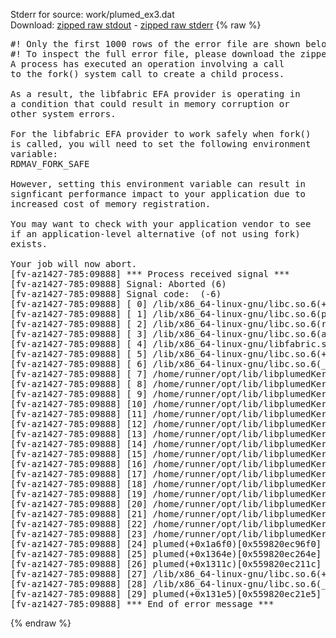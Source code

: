 Stderr for source:  work/plumed_ex3.dat   
Download: [zipped raw stdout](plumed_ex3.dat.plumed.stdout.txt.zip) - [zipped raw stderr](plumed_ex3.dat.plumed.stderr.txt.zip) 
{% raw %}
<pre>
#! Only the first 1000 rows of the error file are shown below
#! To inspect the full error file, please download the zipped raw stderr file above
A process has executed an operation involving a call
to the fork() system call to create a child process.

As a result, the libfabric EFA provider is operating in
a condition that could result in memory corruption or
other system errors.

For the libfabric EFA provider to work safely when fork()
is called, you will need to set the following environment
variable:
RDMAV_FORK_SAFE

However, setting this environment variable can result in
signficant performance impact to your application due to
increased cost of memory registration.

You may want to check with your application vendor to see
if an application-level alternative (of not using fork)
exists.

Your job will now abort.
[fv-az1427-785:09888] *** Process received signal ***
[fv-az1427-785:09888] Signal: Aborted (6)
[fv-az1427-785:09888] Signal code:  (-6)
[fv-az1427-785:09888] [ 0] /lib/x86_64-linux-gnu/libc.so.6(+0x42520)[0x7f92e4642520]
[fv-az1427-785:09888] [ 1] /lib/x86_64-linux-gnu/libc.so.6(pthread_kill+0x12c)[0x7f92e46969fc]
[fv-az1427-785:09888] [ 2] /lib/x86_64-linux-gnu/libc.so.6(raise+0x16)[0x7f92e4642476]
[fv-az1427-785:09888] [ 3] /lib/x86_64-linux-gnu/libc.so.6(abort+0xd3)[0x7f92e46287f3]
[fv-az1427-785:09888] [ 4] /lib/x86_64-linux-gnu/libfabric.so.1(+0x76b4e)[0x7f92cd356b4e]
[fv-az1427-785:09888] [ 5] /lib/x86_64-linux-gnu/libc.so.6(+0xeaf48)[0x7f92e46eaf48]
[fv-az1427-785:09888] [ 6] /lib/x86_64-linux-gnu/libc.so.6(__libc_fork+0x71)[0x7f92e46ea711]
[fv-az1427-785:09888] [ 7] /home/runner/opt/lib/libplumedKernel.so(_ZN4PLMD10SubprocessC2ERKNSt7__cxx1112basic_stringIcSt11char_traitsIcESaIcEEE+0xbc)[0x7f92e59a4f5c]
[fv-az1427-785:09888] [ 8] /home/runner/opt/lib/libplumedKernel.so(_ZN4PLMD14GenericMolInfo15interpretSymbolERKNSt7__cxx1112basic_stringIcSt11char_traitsIcESaIcEEERSt6vectorINS_10AtomNumberESaISA_EE+0x163c)[0x7f92e549d71c]
[fv-az1427-785:09888] [ 9] /home/runner/opt/lib/libplumedKernel.so(_ZN4PLMD15ActionAtomistic17interpretAtomListERSt6vectorINSt7__cxx1112basic_stringIcSt11char_traitsIcESaIcEEESaIS7_EERS1_INS_10AtomNumberESaISB_EE+0x547)[0x7f92e545adb7]
[fv-az1427-785:09888] [10] /home/runner/opt/lib/libplumedKernel.so(_ZN4PLMD15ActionAtomistic13parseAtomListERKNSt7__cxx1112basic_stringIcSt11char_traitsIcESaIcEEEiRSt6vectorINS_10AtomNumberESaISA_EE+0xf1)[0x7f92e545b561]
[fv-az1427-785:09888] [11] /home/runner/opt/lib/libplumedKernel.so(_ZN4PLMD6colvar8GyrationC1ERKNS_13ActionOptionsE+0xf1)[0x7f92e5423901]
[fv-az1427-785:09888] [12] /home/runner/opt/lib/libplumedKernel.so(+0x624007)[0x7f92e5424007]
[fv-az1427-785:09888] [13] /home/runner/opt/lib/libplumedKernel.so(_ZN4PLMD14ActionRegister6createERKNS_13ActionOptionsE+0x5fc)[0x7f92e5460f6c]
[fv-az1427-785:09888] [14] /home/runner/opt/lib/libplumedKernel.so(_ZN4PLMD10PlumedMain14readInputWordsERKSt6vectorINSt7__cxx1112basic_stringIcSt11char_traitsIcESaIcEEESaIS7_EE+0x288)[0x7f92e54b6098]
[fv-az1427-785:09888] [15] /home/runner/opt/lib/libplumedKernel.so(_ZN4PLMD10PlumedMain13readInputFileERNS_5IFileE+0x54)[0x7f92e54b6534]
[fv-az1427-785:09888] [16] /home/runner/opt/lib/libplumedKernel.so(_ZN4PLMD10PlumedMain13readInputFileERKNSt7__cxx1112basic_stringIcSt11char_traitsIcESaIcEEE+0xa6)[0x7f92e54b8d06]
[fv-az1427-785:09888] [17] /home/runner/opt/lib/libplumedKernel.so(_ZN4PLMD10PlumedMain4initEv+0x13ba)[0x7f92e54ba29a]
[fv-az1427-785:09888] [18] /home/runner/opt/lib/libplumedKernel.so(_ZN4PLMD10PlumedMain3cmdERKNSt7__cxx1112basic_stringIcSt11char_traitsIcESaIcEEERKNS_11TypesafePtrE+0x2566)[0x7f92e54bcda6]
[fv-az1427-785:09888] [19] /home/runner/opt/lib/libplumedKernel.so(_ZN4PLMD7cltools6DriverIdE4mainEP8_IO_FILES4_RNS_12CommunicatorE+0x314e)[0x7f92e5245fae]
[fv-az1427-785:09888] [20] /home/runner/opt/lib/libplumedKernel.so(_ZN4PLMD10CLToolMain3runEiPPcP8_IO_FILES4_RNS_12CommunicatorE+0x7d3)[0x7f92e547b8a3]
[fv-az1427-785:09888] [21] /home/runner/opt/lib/libplumedKernel.so(_ZN4PLMD10CLToolMain3cmdERKNSt7__cxx1112basic_stringIcSt11char_traitsIcESaIcEEERKNS_11TypesafePtrE+0x67e)[0x7f92e547e4de]
[fv-az1427-785:09888] [22] /home/runner/opt/lib/libplumedKernel.so(_ZN4PLMD10PlumedMain3cmdERKNSt7__cxx1112basic_stringIcSt11char_traitsIcESaIcEEERKNS_11TypesafePtrE+0x208d)[0x7f92e54bc8cd]
[fv-az1427-785:09888] [23] /home/runner/opt/lib/libplumedKernel.so(+0x6c2e05)[0x7f92e54c2e05]
[fv-az1427-785:09888] [24] plumed(+0x1a6f0)[0x559820ec96f0]
[fv-az1427-785:09888] [25] plumed(+0x1364e)[0x559820ec264e]
[fv-az1427-785:09888] [26] plumed(+0x1311c)[0x559820ec211c]
[fv-az1427-785:09888] [27] /lib/x86_64-linux-gnu/libc.so.6(+0x29d90)[0x7f92e4629d90]
[fv-az1427-785:09888] [28] /lib/x86_64-linux-gnu/libc.so.6(__libc_start_main+0x80)[0x7f92e4629e40]
[fv-az1427-785:09888] [29] plumed(+0x131e5)[0x559820ec21e5]
[fv-az1427-785:09888] *** End of error message ***
</pre>
{% endraw %}
